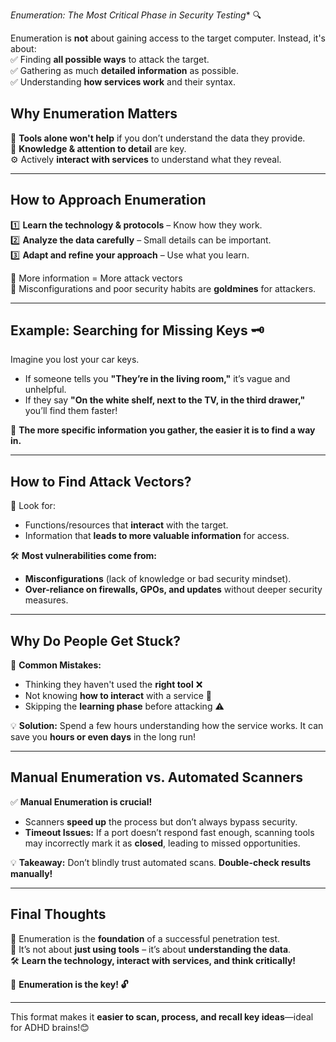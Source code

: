 *Enumeration: The Most Critical Phase in Security Testing** 🔍



Enumeration is **not** about gaining access to the target computer. Instead, it's about:  
✅ Finding **all possible ways** to attack the target.  
✅ Gathering as much **detailed information** as possible.  
✅ Understanding **how services work** and their syntax.

## **Why Enumeration Matters**

🚀 **Tools alone won't help** if you don’t understand the data they provide.  
🧠 **Knowledge & attention to detail** are key.  
⚙️ Actively **interact with services** to understand what they reveal.

---

## **How to Approach Enumeration**

1️⃣ **Learn the technology & protocols** – Know how they work.  
2️⃣ **Analyze the data carefully** – Small details can be important.  
3️⃣ **Adapt and refine your approach** – Use what you learn.

🔹 More information = More attack vectors  
🔹 Misconfigurations and poor security habits are **goldmines** for attackers.

---

## **Example: Searching for Missing Keys 🗝️**

Imagine you lost your car keys.

- If someone tells you **"They’re in the living room,"** it’s vague and unhelpful.
- If they say **"On the white shelf, next to the TV, in the third drawer,"** you’ll find them faster!

📌 **The more specific information you gather, the easier it is to find a way in.**

---

## **How to Find Attack Vectors?**

🔎 Look for:

- Functions/resources that **interact** with the target.
- Information that **leads to more valuable information** for access.

🛠 **Most vulnerabilities come from:**

- **Misconfigurations** (lack of knowledge or bad security mindset).
- **Over-reliance on firewalls, GPOs, and updates** without deeper security measures.

---

## **Why Do People Get Stuck?**

🚨 **Common Mistakes:**

- Thinking they haven't used the **right tool** ❌
- Not knowing **how to interact** with a service 🤷
- Skipping the **learning phase** before attacking ⚠️

💡 **Solution:** Spend a few hours understanding how the service works. It can save you **hours or even days** in the long run!

---

## **Manual Enumeration vs. Automated Scanners**

✅ **Manual Enumeration is crucial!**

- Scanners **speed up** the process but don’t always bypass security.
- **Timeout Issues:** If a port doesn’t respond fast enough, scanning tools may incorrectly mark it as **closed**, leading to missed opportunities.

💡 **Takeaway:** Don’t blindly trust automated scans. **Double-check results manually!**

---

## **Final Thoughts**

🚀 Enumeration is the **foundation** of a successful penetration test.  
🔎 It’s not about **just using tools** – it’s about **understanding the data**.  
🛠 **Learn the technology, interact with services, and think critically!**

🔑 **Enumeration is the key! 🔓**

---

This format makes it **easier to scan, process, and recall key ideas**—ideal for ADHD brains!😊
